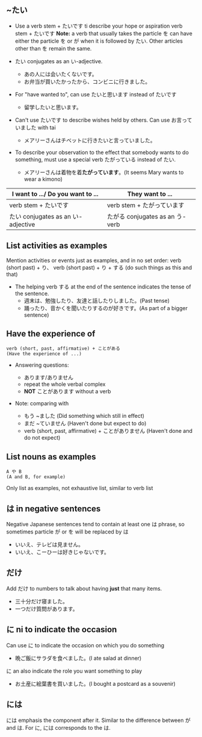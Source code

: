 ## ~たい
- Use a verb stem + たいです ti describe your hope or aspiration
	verb stem + たいです
**Note:** a verb that usually takes the particle を can have either the particle を or が when it is followed by たい. Other articles other than を remain the same.

- たい conjugates as an い-adjective.
	- あの人には会いたくないです。
	- お弁当が買いたかったから、コンビニに行きました。

- For "have wanted to", can use たいと思います instead of たいです
	- 留学したいと思います。

- Can't use たいです to describe wishes held by others. Can use お言っていました with tai
	- メアリーさんはチベットに行きたいと言っていました。

- To describe your observation to the effect that somebody wants to do something, must use a special verb たがっている instead of たい.
	- メアリーさんは着物を着**たがっています**。(It seems Mary wants to wear a kimono)

| I want to .../ Do you want to ... | They want to ...            |
| --------------------------------- | --------------------------- |
| verb stem + たいです                  | verb stem + たがっています         |
| たい conjugates as an い-adjective   | たがる conjugates as an う-verb |

## List activities as examples
Mention activities or events just as examples, and in no set order:
	verb (short past) + り、 verb (short past) + り + する
	 (do such things as this and that)

- The helping verb する at the end of the sentence indicates the tense of the sentence.
	- 週末は、勉強したり、友達と話したりしました。(Past tense)
	- 踊ったり、音かくを聞いたりするのが好きです。(As part of a bigger sentence)


## Have the experience of 

	verb (short, past, affirmative) + ことがある
	(Have the experience of ...)

- Answering questions: 
	- あります/ありません
	- repeat the whole verbal complex
	- **NOT** ことがあります without a verb

- Note: comparing with 
	- もう ~ました (Did something which still in effect)
	- まだ ~ていません (Haven't done but expect to do)
	- verb (short, past, affirmative) + ことがありません (Haven't done and do not expect)

## List nouns as examples

	A や B
	(A and B, for example)
	
Only list as examples, not exhaustive list, similar to verb list


## は in negative sentences

Negative Japanese sentences tend to contain at least one は phrase, so sometimes particle が or を will be replaced by は
- いいえ、テレビは見ません。
- いいえ、こーひーは好きじゃないです。


## だけ

Add だけ to numbers to talk about having **just** that many items.
- 三十分だけ寝ました。
- 一つだけ質問があります。

## に ni to indicate the occasion 

Can use に to indicate the occasion on which you do something
- 晩ご飯にサラダを食べました。(I ate salad at dinner)

に an also indicate the role you want something to play
- お土産に絵葉書を買いました。(I bought a postcard as a souvenir) 

## には

には emphasis the component after it. Similar to the difference between が and は. For に, には corresponds to the は.